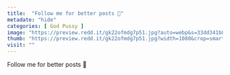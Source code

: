 ```yaml
---
title:  "Follow me for better posts 🥺"
metadate: "hide"
categories: [ God Pussy ]
image: "https://preview.redd.it/gk22ofmdg7p51.jpg?auto=webp&s=33dd341b8763c222df4608ce4b48502d49a034e2"
thumb: "https://preview.redd.it/gk22ofmdg7p51.jpg?width=1080&crop=smart&auto=webp&s=ba88ab1544d5d828625d54db84ef69c8d061817e"
visit: ""
---
```

Follow me for better posts 🥺
